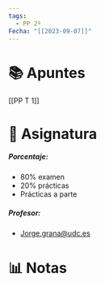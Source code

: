 ```yaml
---
tags:
  - PP 2º
Fecha: "[[2023-09-07]]"
---
```

# 📚 Apuntes

[[PP T 1]]

# 💾 Asignatura

##### Porcentaje:
* 80% examen
* 20% prácticas
* Prácticas a parte 
##### Profesor:
* Jorge.grana@udc.es

# 📊 Notas


